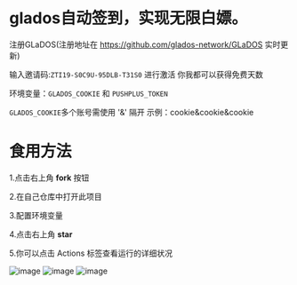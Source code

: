 # glados自动签到，实现无限白嫖。



注册GLaDOS(注册地址在 https://github.com/glados-network/GLaDOS 实时更新) 



输入邀请码:`ZTI19-S0C9U-95DLB-T31S0` 进行激活 你我都可以获得免费天数



环境变量：`GLADOS_COOKIE` 和 `PUSHPLUS_TOKEN`

 `GLADOS_COOKIE`多个账号需使用 '&' 隔开
  示例：cookie&cookie&cookie



# 食用方法

 1.点击右上角 **fork** 按钮 
 
 2.在自己仓库中打开此项目
 
 3.配置环境变量
 
 4.点击右上角 **star**
 
 5.你可以点击 Actions 标签查看运行的详细状况

![image](https://user-images.githubusercontent.com/70319988/231369203-c812910a-963d-45b8-98a5-95b2623c25d7.png)
![image](https://user-images.githubusercontent.com/70319988/199923789-639e8295-b03e-4abd-858e-ff427015512a.png)
![image](https://user-images.githubusercontent.com/70319988/199923884-d81dd457-ecc5-4de9-b480-191d25217c47.png)

